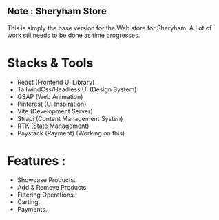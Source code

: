 ## Note : Sheryham Store

This is simply the base version for the Web store for Sheryham.
A Lot of work stil needs to be done as time progresses.

# Stacks & Tools

- React (Frontend UI Library)
- TailwindCss/Headless Ui (Design System)
- GSAP (Web Animation)
- Pinterest (UI Inspiration)
- Vite (Development Server)
- Strapi (Content Management Systen)
- RTK (State Management)
- Paystack (Payment) (Working on this)

# Features :

- Showcase Products.
- Add & Remove Products
- Filtering Operations.
- Carting.
- Payments.
